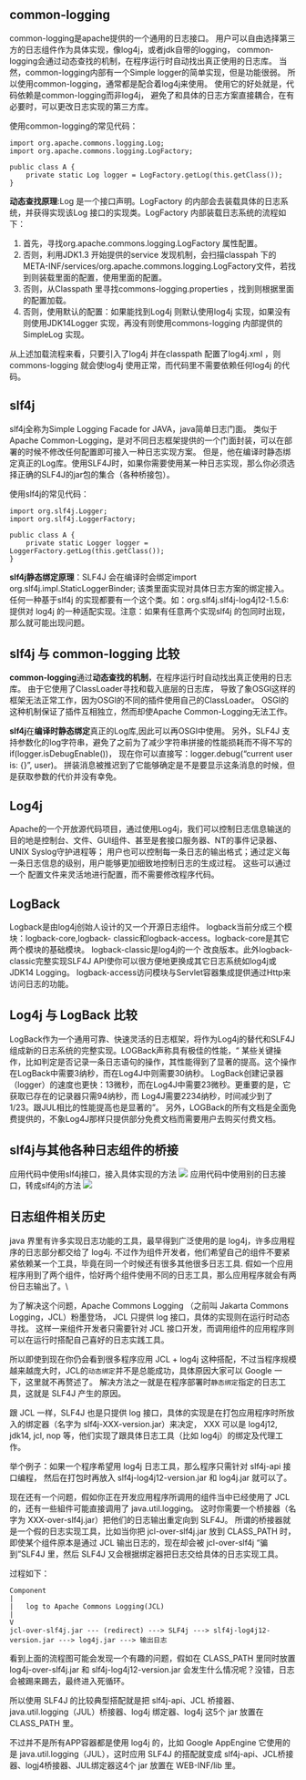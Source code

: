 ## common-logging
common-logging是apache提供的一个通用的日志接口。
用户可以自由选择第三方的日志组件作为具体实现，像log4j，或者jdk自带的logging， 
common-logging会通过动态查找的机制，在程序运行时自动找出真正使用的日志库。
当然，common-logging内部有一个Simple logger的简单实现，但是功能很弱。
所以使用common-logging，通常都是配合着log4j来使用。
使用它的好处就是，代码依赖是common-logging而非log4j， 避免了和具体的日志方案直接耦合，在有必要时，可以更改日志实现的第三方库。

使用common-logging的常见代码：
```
import org.apache.commons.logging.Log;  
import org.apache.commons.logging.LogFactory;  
  
public class A {  
    private static Log logger = LogFactory.getLog(this.getClass());  
}  
```
**动态查找原理**:Log 是一个接口声明。LogFactory 的内部会去装载具体的日志系统，并获得实现该Log 接口的实现类。LogFactory 内部装载日志系统的流程如下：

1. 首先，寻找org.apache.commons.logging.LogFactory 属性配置。
2. 否则，利用JDK1.3 开始提供的service 发现机制，会扫描classpah 下的META-INF/services/org.apache.commons.logging.LogFactory文件，若找到则装载里面的配置，使用里面的配置。
3. 否则，从Classpath 里寻找commons-logging.properties ，找到则根据里面的配置加载。
4. 否则，使用默认的配置：如果能找到Log4j 则默认使用log4j 实现，如果没有则使用JDK14Logger 实现，再没有则使用commons-logging 内部提供的SimpleLog 实现。

从上述加载流程来看，只要引入了log4j 并在classpath 配置了log4j.xml ，则commons-logging 就会使log4j 使用正常，而代码里不需要依赖任何log4j 的代码。

## slf4j
slf4j全称为Simple Logging Facade for JAVA，java简单日志门面。
类似于Apache Common-Logging，是对不同日志框架提供的一个门面封装，可以在部署的时候不修改任何配置即可接入一种日志实现方案。
但是，他在编译时静态绑定真正的Log库。使用SLF4J时，如果你需要使用某一种日志实现，那么你必须选择正确的SLF4J的jar包的集合（各种桥接包）。

使用slf4j的常见代码：
```
import org.slf4j.Logger;  
import org.slf4j.LoggerFactory;  
  
public class A {  
    private static Logger logger = LoggerFactory.getLog(this.getClass());  
}  
```

**slf4j静态绑定原理**：SLF4J 会在编译时会绑定import org.slf4j.impl.StaticLoggerBinder; 该类里面实现对具体日志方案的绑定接入。任何一种基于slf4j 的实现都要有一个这个类。如：org.slf4j.slf4j-log4j12-1.5.6: 提供对 log4j 的一种适配实现。注意：如果有任意两个实现slf4j 的包同时出现，那么就可能出现问题。

## slf4j 与 common-logging 比较
**common-logging**通过**动态查找的机制**，在程序运行时自动找出真正使用的日志库。
由于它使用了ClassLoader寻找和载入底层的日志库， 导致了象OSGI这样的框架无法正常工作，因为OSGI的不同的插件使用自己的ClassLoader。 
OSGI的这种机制保证了插件互相独立，然而却使Apache Common-Logging无法工作。

**slf4j**在**编译时静态绑定**真正的Log库,因此可以再OSGI中使用。
另外，SLF4J 支持参数化的log字符串，避免了之前为了减少字符串拼接的性能损耗而不得不写的if(logger.isDebugEnable())，
现在你可以直接写：logger.debug(“current user is: {}”, user)。
拼装消息被推迟到了它能够确定是不是要显示这条消息的时候，但是获取参数的代价并没有幸免。

## Log4j 
Apache的一个开放源代码项目，通过使用Log4j，我们可以控制日志信息输送的目的地是控制台、文件、GUI组件、甚至是套接口服务器、NT的事件记录器、UNIX Syslog守护进程等；
用户也可以控制每一条日志的输出格式；通过定义每一条日志信息的级别，用户能够更加细致地控制日志的生成过程。
这些可以通过一个 配置文件来灵活地进行配置，而不需要修改程序代码。

## LogBack 
Logback是由log4j创始人设计的又一个开源日志组件。
logback当前分成三个模块：logback-core,logback- classic和logback-access。logback-core是其它两个模块的基础模块。
logback-classic是log4j的一个 改良版本。此外logback-classic完整实现SLF4J API使你可以很方便地更换成其它日志系统如log4j或JDK14 Logging。
logback-access访问模块与Servlet容器集成提供通过Http来访问日志的功能。 

## Log4j 与 LogBack 比较
LogBack作为一个通用可靠、快速灵活的日志框架，将作为Log4j的替代和SLF4J组成新的日志系统的完整实现。LOGBack声称具有极佳的性能，“ 某些关键操作，比如判定是否记录一条日志语句的操作，其性能得到了显著的提高。这个操作在LogBack中需要3纳秒，而在Log4J中则需要30纳秒。 LogBack创建记录器（logger）的速度也更快：13微秒，而在Log4J中需要23微秒。更重要的是，它获取已存在的记录器只需94纳秒，而 Log4J需要2234纳秒，时间减少到了1/23。跟JUL相比的性能提高也是显著的”。 另外，LOGBack的所有文档是全面免费提供的，不象Log4J那样只提供部分免费文档而需要用户去购买付费文档。 

## slf4j与其他各种日志组件的桥接
应用代码中使用slf4j接口，接入具体实现的方法
![](http://img.my.csdn.net/uploads/201212/10/1355072211_8017.png)
应用代码中使用别的日志接口，转成slf4j的方法
![](http://img.my.csdn.net/uploads/201212/10/1355072772_1787.png)

## 日志组件相关历史
java 界里有许多实现日志功能的工具，最早得到广泛使用的是 log4j，许多应用程序的日志部分都交给了 log4j.
不过作为组件开发者，他们希望自己的组件不要紧紧依赖某一个工具，毕竟在同一个时候还有很多其他很多日志工具.
假如一个应用程序用到了两个组件，恰好两个组件使用不同的日志工具，那么应用程序就会有两份日志输出了。\

为了解决这个问题，Apache Commons Logging （之前叫 Jakarta Commons Logging，JCL）粉墨登场，
JCL 只提供 log 接口，具体的实现则在运行时动态寻找。
这样一来组件开发者只需要针对 JCL 接口开发，而调用组件的应用程序则可以在运行时搭配自己喜好的日志实践工具。

所以即使到现在你仍会看到很多程序应用 JCL + log4j 这种搭配，不过当程序规模越来越庞大时，JCL的`动态绑定`并不是总能成功，具体原因大家可以 Google 一下，这里就不再赘述了。
解决方法之一就是在程序部署时`静态绑定`指定的日志工具，这就是 SLF4J 产生的原因。

跟 JCL 一样，SLF4J 也是只提供 log 接口，具体的实现是在打包应用程序时所放入的绑定器（名字为 slf4j-XXX-version.jar）来决定，
XXX 可以是 log4j12, jdk14, jcl, nop 等，他们实现了跟具体日志工具（比如 log4j）的绑定及代理工作。

举个例子：如果一个程序希望用 log4j 日志工具，那么程序只需针对 slf4j-api 接口编程，
然后在打包时再放入 slf4j-log4j12-version.jar 和 log4j.jar 就可以了。

现在还有一个问题，假如你正在开发应用程序所调用的组件当中已经使用了 JCL 的，还有一些組件可能直接调用了 java.util.logging。
这时你需要一个桥接器（名字为 XXX-over-slf4j.jar）把他们的日志输出重定向到 SLF4J。
所谓的桥接器就是一个假的日志实现工具，比如当你把 jcl-over-slf4j.jar 放到 CLASS_PATH 时，
即使某个组件原本是通过 JCL 输出日志的，现在却会被 jcl-over-slf4j “骗到”SLF4J 里，然后 SLF4J 又会根据绑定器把日志交给具体的日志实现工具。

过程如下：
```
Component
|
|   log to Apache Commons Logging(JCL)
|
V
jcl-over-slf4j.jar --- (redirect) ---> SLF4j ---> slf4j-log4j12-version.jar ---> log4j.jar ---> 输出日志
```

看到上面的流程图可能会发现一个有趣的问题，假如在 CLASS_PATH 里同时放置 log4j-over-slf4j.jar 和 slf4j-log4j12-version.jar 会发生什么情况呢？没错，日志会被踢来踢去，最终进入死循环。

所以使用 SLF4J 的比较典型搭配就是把 slf4j-api、JCL 桥接器、java.util.logging（JUL）桥接器、log4j 绑定器、log4j 这5个 jar 放置在 CLASS_PATH 里。

不过并不是所有APP容器都是使用 log4j 的，比如 Google AppEngine 它使用的是 java.util.logging（JUL），这时应用 SLF4J 的搭配就变成 slf4j-api、JCL桥接器、logj4桥接器、JUL绑定器这4个 jar 放置在 WEB-INF/lib 里。